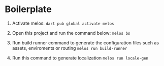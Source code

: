 # Boilerplate

1. Activate melos:
`dart pub global activate melos`

2. Open this project and run the command below:
`melos bs`

3. Run build runner command to generate the configuration files such as assets, enviroments or routing
`melos run build-runner`

4. Run this command to generate localization
`melos run locale-gen`